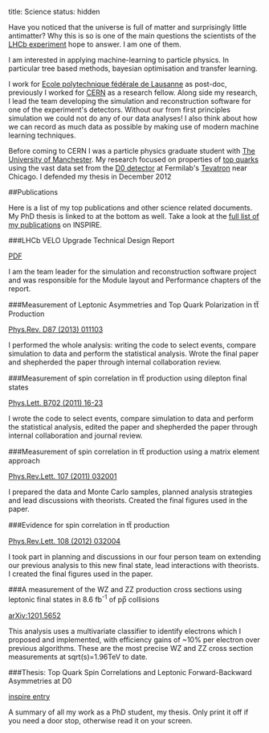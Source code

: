 title: Science
status: hidden

Have you noticed that the universe is full of matter and surprisingly
little antimatter? Why this is so is one of the main questions the
scientists of the [LHCb experiment][lhcb] hope to answer. I am one of
them.

I am interested in applying machine-learning to particle physics. In
particular tree based methods, bayesian optimisation and transfer
learning.

I work for [Ecole polytechnique fédérale de Lausanne][EPFL] as post-doc, previously
I worked for [CERN][] as a research fellow. Along side my research, I
lead the team developing the simulation and reconstruction software
for one of the experiment's detectors. Without our from first principles
simulation we could not do any of our data analyses!
I also think
about how we can record as much data as possible by making use of
modern machine learning techniques.

[EPFL]: http://epfl.ch
[CERN]: http://cern.ch

Before coming to CERN I was a particle physics graduate student with
[The University of Manchester][man]. My research focused on properties
of [top quarks][topquark] using the vast data set from the [D0
detector][d0] at Fermilab's [Tevatron][tev] near Chicago. I defended
my thesis in December 2012

[topquark]: http://en.wikipedia.org/wiki/Top_quark
[d0]: http://www-d0.fnal.gov/public/index.html
[tev]: http://en.wikipedia.org/wiki/Tevatron
[man]: http://www.hep.manchester.ac.uk/


##Publications

Here is a list of my top publications and other science related
documents. My PhD thesis is linked to at the bottom as well. Take a look at the
[full list of my publications][inspire] on INSPIRE.

[inspire]: https://inspirehep.net/author/profile/T.Head.1

###LHCb VELO Upgrade Technical Design Report

[PDF][velotdr]

I am the team leader for the simulation and reconstruction software project
and was responsible for the Module layout and Performance chapters of the report.

###Measurement of Leptonic Asymmetries and Top Quark Polarization in tt̅ Production

[Phys.Rev. D87 (2013) 011103][afb]

I performed the whole analysis: writing the code to select events,
compare simulation to data and perform the statistical
analysis. Wrote the final paper and shepherded the paper through
internal collaboration review.

###Measurement of spin correlation in tt̅ production using dilepton final states

[Phys.Lett. B702 (2011) 16-23][spin]

I wrote the code to select events, compare simulation to data and
perform the statistical analysis, edited the paper and shepherded the
paper through internal collaboration and journal review.

###Measurement of spin correlation in tt̅ production using a matrix element approach

[Phys.Rev.Lett. 107 (2011) 032001][spinmatrix]

I prepared the data and Monte Carlo samples, planned analysis
strategies and lead discussions with theorists. Created the final
figures used in the paper.


###Evidence for spin correlation in tt̅ production

[Phys.Rev.Lett. 108 (2012) 032004][spincombo]

I took part in planning and discussions in our four person team on
extending our previous analysis to this new final state, lead
interactions with theorists. I created the final figures used in the
paper.


###A measurement of the WZ and ZZ production cross sections using leptonic final states in 8.6 fb<sup>-1</sup> of pp̅ collisions

[arXiv:1201.5652][wzzz]

This analysis uses a multivariate classifier to identify electrons
which I proposed and implemented, with efficiency gains of ~10% per
electron over previous algorithms. These are the most precise WZ and
ZZ cross section measurements at sqrt(s)=1.96TeV to date.

###Thesis: Top Quark Spin Correlations and Leptonic Forward-Backward Asymmetries at D0

[inspire entry][thesis]

A summary of all my work as a PhD student, my thesis. Only print it
off if you need a door stop, otherwise read it on your screen.

[lhcb]: http://lhcb-public.web.cern.ch/lhcb-public/
[thesis]: http://inspirehep.net/record/1222578
[spin]: http://arxiv.org/abs/1103.1871
[spinmatrix]: http://arxiv.org/abs/1104.5194
[spincombo]: http://arxiv.org/abs/1110.4194
[wzzz]: http://arxiv.org/abs/1201.5652
[afb]: http://arxiv.org/abs/1207.0364
[velotdr]: http://cds.cern.ch/record/1624070
[velo]: http://en.wikipedia.org/wiki/LHCb#The_VELO
